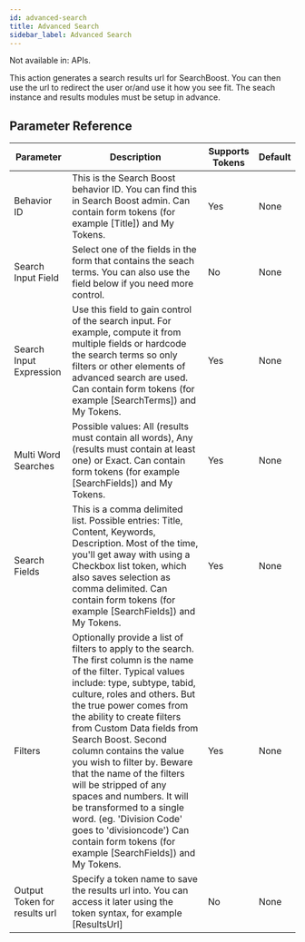 ```yaml
---
id: advanced-search
title: Advanced Search
sidebar_label: Advanced Search
---
```


Not available in: APIs.


This action generates a search results url for SearchBoost. You can then use the url to redirect the user or/and use it how you see fit. The seach instance and results modules must be setup in advance.

## Parameter Reference
| Parameter | Description | Supports Tokens | Default |
| -- | -- | -- | -- |
| Behavior ID | This is the Search Boost behavior ID. You can find this in Search Boost admin. Can contain form tokens (for example [Title]) and My Tokens. | Yes | None |
| Search Input Field | Select one of the fields in the form that contains the seach terms. You can also use the field below if you need more control. | No | None |
| Search Input Expression | Use this field to gain control of the search input. For example, compute it from multiple fields or hardcode the search terms so only filters or other elements of advanced search are used. Can contain form tokens (for example [SearchTerms]) and My Tokens. | Yes | None |
| Multi Word Searches | Possible values: All (results must contain all words), Any (results must contain at least one) or Exact. Can contain form tokens (for example [SearchFields]) and My Tokens. | Yes | None |
| Search Fields | This is a comma delimited list. Possible entries: Title, Content, Keywords, Description. Most of the time, you'll get away with using a Checkbox list token, which also saves selection as comma delimited. Can contain form tokens (for example [SearchFields]) and My Tokens. | Yes | None |
| Filters | Optionally provide a list of filters to apply to the search. The first column is the name of the filter. Typical values include: type, subtype, tabid, culture, roles and others. But the true power comes from the ability to create filters from Custom Data fields from Search Boost. Second column contains the value you wish to filter by. Beware that the name of the filters will be stripped of any spaces and numbers. It will be transformed to a single word. (eg. 'Division Code' goes to 'divisioncode') Can contain form tokens (for example [SearchFields]) and My Tokens. | Yes | None |
| Output Token for results url | Specify a token name to save the results url into. You can access it later using the token syntax, for example [ResultsUrl] | No | None |
